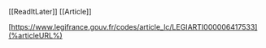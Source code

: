 [[ReadItLater]] [[Article]]

[https://www.legifrance.gouv.fr/codes/article_lc/LEGIARTI000006417533](%articleURL%)